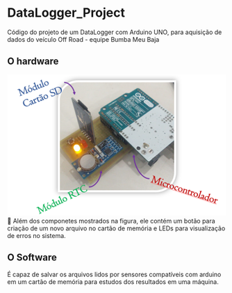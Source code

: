 # DataLogger_Project
Código do projeto de um DataLogger com Arduino UNO, para aquisição de dados do veículo Off Road - equipe Bumba Meu Baja

## O hardware
![placa](./rtcModule.png)
<br>
:game_die: Além dos componetes mostrados na figura, ele contém um botão para criação de um novo arquivo no cartão de memória e LEDs para visualização de erros no sistema.

## O Software
É capaz de salvar os arquivos lidos por sensores compatíveis com arduino em um cartão de memória para estudos dos resultados em uma máquina.
